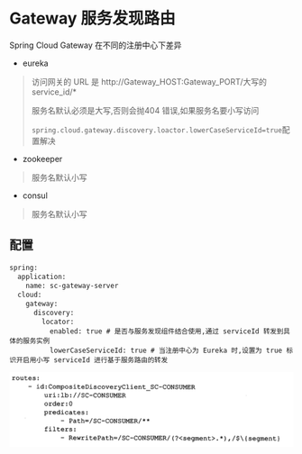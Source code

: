 # Gateway 服务发现路由

Spring Cloud Gateway 在不同的注册中心下差异

- eureka

> 访问网关的 URL 是 http://Gateway_HOST:Gateway_PORT/大写的service_id/*
>
> 服务名默认必须是大写,否则会抛404 错误,如果服务名要小写访问
>
> `spring.cloud.gateway.discovery.loactor.lowerCaseServiceId=true`配置解决

- zookeeper 

> 服务名默认小写

- consul  

>服务名默认小写

## 配置

```
spring:
  application:
    name: sc-gateway-server
  cloud:
    gateway:
      discovery:
        locator:
          enabled: true # 是否与服务发现组件结合使用,通过 serviceId 转发到具体的服务实例
          lowerCaseServiceId: true # 当注册中心为 Eureka 时,设置为 true 标识开启用小写 serviceId 进行基于服务路由的转发
```



![image-20200615200242026](../../../assets/image-20200615200242026.png)